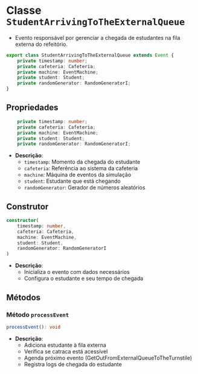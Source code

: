 # Classe `StudentArrivingToTheExternalQueue`
- Evento responsável por gerenciar a chegada de estudantes na fila externa do refeitório.

```typescript
export class StudentArrivingToTheExternalQueue extends Event {
    private timestamp: number;
    private cafeteria: Cafeteria;
    private machine: EventMachine;
    private student: Student;
    private randomGenerator: RandomGeneratorI;
}
```

## Propriedades
```typescript
    private timestamp: number;
    private cafeteria: Cafeteria;
    private machine: EventMachine;
    private student: Student;
    private randomGenerator: RandomGeneratorI;
```
- **Descrição**:
    - `timestamp`: Momento da chegada do estudante
    - `cafeteria`: Referência ao sistema da cafeteria
    - `machine`: Máquina de eventos da simulação
    - `student`: Estudante que está chegando
    - `randomGenerator`: Gerador de números aleatórios

## Construtor
```typescript
constructor(
    timestamp: number,
    cafeteria: Cafeteria,
    machine: EventMachine,
    student: Student,
    randomGenerator: RandomGeneratorI
)
```
- **Descrição**:
    - Inicializa o evento com dados necessários
    - Configura o estudante e seu tempo de chegada

## Métodos

### Método `processEvent`
```typescript
processEvent(): void
```
- **Descrição**:
    - Adiciona estudante à fila externa
    - Verifica se catraca está acessível
    - Agenda próximo evento (GetOutFromExternalQueueToTheTurnstile)
    - Registra logs de chegada do estudante
